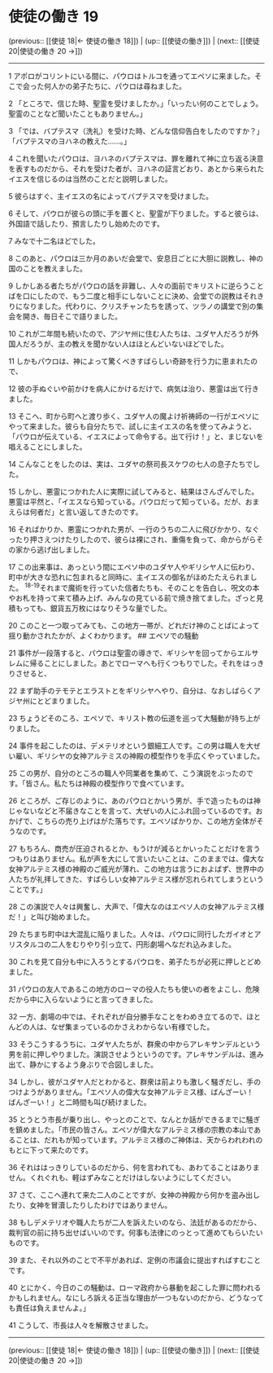 # 使徒の働き 19

(previous:: [[使徒 18|← 使徒の働き 18]]) | (up:: [[使徒の働き]]) | (next:: [[使徒 20|使徒の働き 20 →]])

***


1 アポロがコリントにいる間に、パウロはトルコを通ってエペソに来ました。そこで会った何人かの弟子たちに、パウロは尋ねました。 

2 「ところで、信じた時、聖霊を受けましたか。」「いったい何のことでしょう。聖霊のことなど聞いたこともありません。」 

3 「では、バプテスマ（洗礼）を受けた時、どんな信仰告白をしたのですか？」「バプテスマのヨハネの教えた……。」 

4 これを聞いたパウロは、ヨハネのバプテスマは、罪を離れて神に立ち返る決意を表すものだから、それを受けた者が、ヨハネの証言どおり、あとから来られたイエスを信じるのは当然のことだと説明しました。 

5 彼らはすぐ、主イエスの名によってバプテスマを受けました。 

6 そして、パウロが彼らの頭に手を置くと、聖霊が下りました。すると彼らは、外国語で話したり、預言したりし始めたのです。 

7 みなで十二名ほどでした。 

8 このあと、パウロは三か月のあいだ会堂で、安息日ごとに大胆に説教し、神の国のことを教えました。 

9 しかしある者たちがパウロの話を非難し、人々の面前でキリストに逆らうことばを口にしたので、もう二度と相手にしないことに決め、会堂での説教はそれきりになりました。代わりに、クリスチャンたちを誘って、ツラノの講堂で別の集会を開き、毎日そこで語りました。 

10 これが二年間も続いたので、アジヤ州に住む人たちは、ユダヤ人だろうが外国人だろうが、主の教えを聞かない人はほとんどいないほどでした。 

11 しかもパウロは、神によって驚くべきすばらしい奇跡を行う力に恵まれたので、 

12 彼の手ぬぐいや前かけを病人にかけるだけで、病気は治り、悪霊は出て行きました。 

13 そこへ、町から町へと渡り歩く、ユダヤ人の魔よけ祈祷師の一行がエペソにやって来ました。彼らも自分たちで、試しに主イエスの名を使ってみようと、「パウロが伝えている、イエスによって命令する。出て行け！」と、まじないを唱えることにしました。 

14 こんなことをしたのは、実は、ユダヤの祭司長スケワの七人の息子たちでした。 

15 しかし、悪霊につかれた人に実際に試してみると、結果はさんざんでした。悪霊は平然と、「イエスなら知っている。パウロだって知っている。だが、おまえらは何者だ」と言い返してきたのです。 

16 そればかりか、悪霊につかれた男が、一行のうちの二人に飛びかかり、なぐったり押さえつけたりしたので、彼らは裸にされ、重傷を負って、命からがらその家から逃げ出しました。 

17 この出来事は、あっという間にエペソ中のユダヤ人やギリシヤ人に伝わり、町中が大きな恐れに包まれると同時に、主イエスの御名がほめたたえられました。 <sup class="versenum">18-19</sup>それまで魔術を行っていた信者たちも、そのことを告白し、呪文の本やお札を持って来て積み上げ、みんなの見ている前で焼き捨てました。ざっと見積もっても、銀貨五万枚にはなりそうな量でした。 

20 このこと一つ取ってみても、この地方一帯が、どれだけ神のことばによって揺り動かされたかが、よくわかります。 ## エペソでの騒動 

21 事件が一段落すると、パウロは聖霊の導きで、ギリシヤを回ってからエルサレムに帰ることにしました。あとでローマへも行くつもりでした。それをはっきりさせると、 

22 まず助手のテモテとエラストとをギリシヤへやり、自分は、なおしばらくアジヤ州にとどまりました。 

23 ちょうどそのころ、エペソで、キリスト教の伝道を巡って大騒動が持ち上がりました。 

24 事件を起こしたのは、デメテリオという銀細工人です。この男は職人を大ぜい雇い、ギリシヤの女神アルテミスの神殿の模型作りを手広くやっていました。 

25 この男が、自分のところの職人や同業者を集めて、こう演説をぶったのです。「皆さん。私たちは神殿の模型作りで食べています。 

26 ところが、ご存じのように、あのパウロとかいう男が、手で造ったものは神じゃないなどと不届きなことを言って、大ぜいの人にふれ回っているのです。おかげで、こちらの売り上げはがた落ちです。エペソばかりか、この地方全体がそうなのです。 

27 もちろん、商売が圧迫されるとか、もうけが減るとかいったことだけを言うつもりはありません。私が声を大にして言いたいことは、このままでは、偉大な女神アルテミス様の神殿のご威光が薄れ、この地方は言うにおよばず、世界中の人たちが礼拝してきた、すばらしい女神アルテミス様が忘れられてしまうということです。」 

28 この演説で人々は興奮し、大声で、「偉大なのはエペソ人の女神アルテミス様だ！」と叫び始めました。 

29 たちまち町中は大混乱に陥りました。人々は、パウロに同行したガイオとアリスタルコの二人をむりやり引っ立て、円形劇場へなだれ込みました。 

30 これを見て自分も中に入ろうとするパウロを、弟子たちが必死に押しとどめました。 

31 パウロの友人であるこの地方のローマの役人たちも使いの者をよこし、危険だから中に入らないようにと言ってきました。 

32 一方、劇場の中では、それぞれが自分勝手なことをわめき立てるので、ほとんどの人は、なぜ集まっているのかさえわからない有様でした。 

33 そうこうするうちに、ユダヤ人たちが、群衆の中からアレキサンデルという男を前に押しやりました。演説させようというのです。アレキサンデルは、進み出て、静かにするよう身ぶりで合図しました。 

34 しかし、彼がユダヤ人だとわかると、群衆は前よりも激しく騒ぎだし、手のつけようがありません。「エペソ人の偉大な女神アルテミス様、ばんざーい！　ばんざーい！」と二時間も叫び続けました。 

35 とうとう市長が乗り出し、やっとのことで、なんとか話ができるまでに騒ぎを鎮めました。「市民の皆さん。エペソが偉大なアルテミス様の宗教の本山であることは、だれもが知っています。アルテミス様のご神体は、天からわれわれのもとに下って来たのです。 

36 それははっきりしているのだから、何を言われても、あわてることはありません。くれぐれも、軽はずみなことだけはしないようにしてください。 

37 さて、ここへ連れて来た二人のことですが、女神の神殿から何かを盗み出したり、女神を冒瀆したりしたわけではありません。 

38 もしデメテリオや職人たちが二人を訴えたいのなら、法廷があるのだから、裁判官の前に持ち出せばいいのです。何事も法律にのっとって進めてもらいたいものです。 

39 また、それ以外のことで不平があれば、定例の市議会に提出すればすむことです。 

40 とにかく、今日のこの騒動は、ローマ政府から暴動を起こした罪に問われるかもしれません。なにしろ訴える正当な理由が一つもないのだから、どうなっても責任は負えませんよ。」 

41 こうして、市長は人々を解散させました。

***

(previous:: [[使徒 18|← 使徒の働き 18]]) | (up:: [[使徒の働き]]) | (next:: [[使徒 20|使徒の働き 20 →]])
